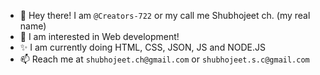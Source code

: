 - 👋 Hey there! I am `@Creators-722` or my call me Shubhojeet ch. (my real name)
- 👀 I am interested in Web development!
- ✨ I am currently doing HTML, CSS, JSON, JS and NODE.JS
- 📫 Reach me at `shubhojeet.ch@gmail.com` or `shubhojeet.s.c@gmail.com`

<!---
Creators-722/Creators-722 is a ✨ special ✨ repository as its `README.md` (dis file) appears on you're GitHub profile.
You can click teh Preview link to take a look at you're changes.
--->
